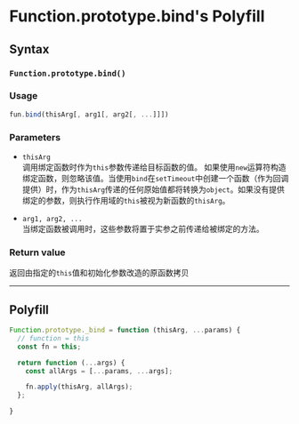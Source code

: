 # Function.prototype.bind's Polyfill

## Syntax

### `Function.prototype.bind()`

### Usage
```javascript
fun.bind(thisArg[, arg1[, arg2[, ...]]])
```

### Parameters

- `thisArg`   
调用绑定函数时作为`this`参数传递给目标函数的值。 如果使用`new`运算符构造绑定函数，则忽略该值。当使用`bind`在`setTimeout`中创建一个函数（作为回调提供）时，作为`thisArg`传递的任何原始值都将转换为`object`。如果没有提供绑定的参数，则执行作用域的`this`被视为新函数的`thisArg`。

- `arg1, arg2, ...`   
当绑定函数被调用时，这些参数将置于实参之前传递给被绑定的方法。

### Return value
返回由指定的`this`值和初始化参数改造的原函数拷贝

---
## Polyfill
```javascript
Function.prototype._bind = function (thisArg, ...params) {
  // function = this
  const fn = this;

  return function (...args) {
    const allArgs = [...params, ...args];

    fn.apply(thisArg, allArgs);
  };

}
```



